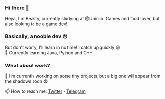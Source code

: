 ### Hi there 👋
Heya, I'm Beasty, currently studying at @Unimib. Games and food lover, but also looking to be a game dev!

### Basically, a noobie dev 😥
But don't worry, I'll learn in no time! I catch up quickly 😃
<br />
🌱 Currently learning Java, Python and C++

### What about work?
🔭 I’m currently working on some tiny projects, but a big one will appear from the shadows soon 😨

📫 How to reach me:
<a href="https://twitter.com/hi_im_beasty" rel= "nofollow">Twitter</a> - <a href="https://telegram.me/hi_im_beasty" rel= "nofollow">Telegram</a>
